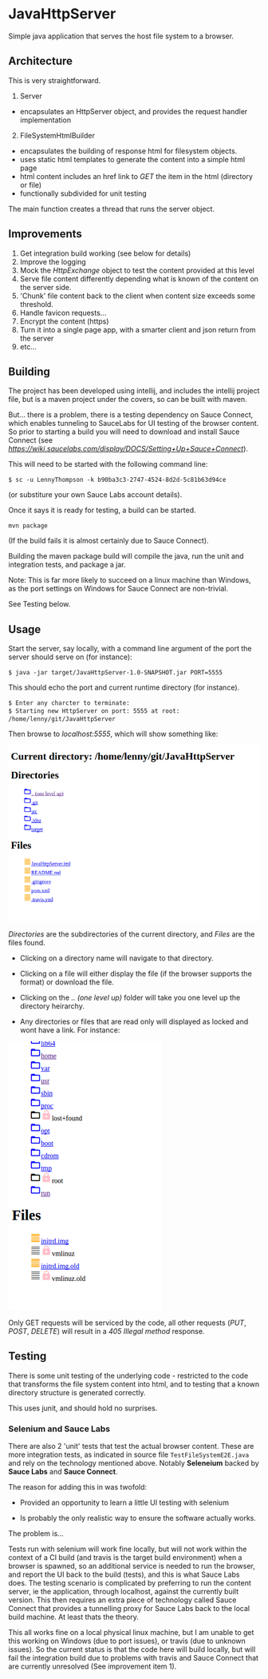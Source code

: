 # JavaHttpServer
Simple java application that serves the host file system to a browser.

## Architecture

This is very straightforward.

1. Server
* encapsulates an HttpServer object, and provides the request handler implementation
2. FileSystemHtmlBuilder
* encapsulates the building of response html for filesystem objects.
* uses static html templates to generate the content into a simple html page
* html content includes an href link to _GET_ the item in the html (directory or file)
* functionally subdivided for unit testing

The main function creates a thread that runs the server object.

## Improvements

1. Get integration build working (see below for details)
2. Improve the logging
3. Mock the _HttpExchange_ object to test the content provided at this level
4. Serve file content differently depending what is known of the content on the server side.
5. 'Chunk' file content back to the client when content size exceeds some threshold.
6. Handle favicon requests...
7. Encrypt the content (https)
8. Turn it into a single page app, with a smarter client and json return from the server
9. etc...

## Building

The project has been developed using intellij, and includes the intellij project file, but is a maven project under the covers, so can be built with maven.

But... there is a problem, there is a testing dependency on Sauce Connect, which enables tunneling to SauceLabs for UI testing of the browser content. So prior to starting a build you will need to download and install Sauce Connect (see *https://wiki.saucelabs.com/display/DOCS/Setting+Up+Sauce+Connect*).

This will need to be started with the following command line:

```
$ sc -u LennyThompson -k b90ba3c3-2747-4524-8d2d-5c81b63d94ce
```
(or substiture your own Sauce Labs account details).

Once it says it is ready for testing, a build can be started.

```
mvn package
```

(If the build fails it is almost certainly due to Sauce Connect).

Building the maven package build will compile the java, run the unit and integration tests, and package a jar.

Note: This is far more likely to succeed on a linux machine than Windows, as the port settings on Windows for Sauce Connect are non-trivial.

See Testing below.

## Usage

Start the server, say locally, with a command line argument of the port the server should serve on (for instance):

```
$ java -jar target/JavaHttpServer-1.0-SNAPSHOT.jar PORT=5555
```

This should echo the port and current runtime directory (for instance).

```
$ Enter any charcter to terminate:
$ Starting new HttpServer on port: 5555 at root: /home/lenny/git/JavaHttpServer
```

Then browse to *localhost:5555*, which will show something like:

![alt text](landing-page.png)

*Directories* are the subdirectories of the current directory, and *Files* are the files found.

- Clicking on a directory name will navigate to that directory.

- Clicking on a file will either display the file (if the browser supports the format) or download the file.

- Clicking on the *.. (one level up)* folder will take you one level up the directory heirarchy.

- Any directories or files that are read only will displayed as locked and wont have a link. For instance:

![alt text](read-only-content.png)

Only GET requests will be serviced by the code, all other requests (_PUT_, _POST_, _DELETE_) will result in a _405 Illegal method_ response.
## Testing

There is some unit testing of the underlying code - restricted to the code that transforms the file system content into html, and to testing that a known directory structure is generated correctly.

This uses junit, and should hold no surprises.

### Selenium and Sauce Labs

There are also 2 'unit' tests that test the actual browser content. These are more integration tests, as indicated in source file ```TestFileSystemE2E.java``` and rely on the technology mentioned above. Notably **Seleneium** backed by **Sauce Labs** and **Sauce Connect**.

The reason for adding this in was twofold:

- Provided an opportunity to learn a little UI testing with selenium

- Is probably the only realistic way to ensure the software actually works.

The problem is...

Tests run with selenium will work fine locally, but will not work within the context of a CI build (and travis is the target build environment) when a browser is spawned, so an additional service is needed to run the browser, and report the UI back to the build (tests), and this is what Sauce Labs does. The testing scenario is complicated by preferring to run the content server, ie the application, through localhost, against the currently built version. This then requires an extra piece of technology called Sauce Connect that provides a tunnelling proxy for Sauce Labs back to the local build machine. At least thats the theory.

This all works fine on a local physical linux machine, but I am unable to get this working on Windows (due to port issues), or travis (due to unknown issues). So the current status is that the code here will build locally, but will fail the integration build due to problems with travis and Sauce Connect that are currently unresolved (See improvement item 1).
